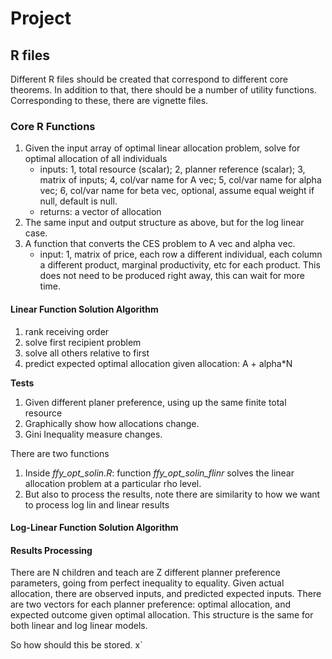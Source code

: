 # Project

## R files

Different R files should be created that correspond to different core theorems. In addition to that, there should be a number of utility functions. Corresponding to these, there are vignette files.

### Core R Functions

1. Given the input array of optimal linear allocation problem, solve for optimal allocation of all individuals
    - inputs: 1, total resource (scalar); 2, planner reference (scalar); 3, matrix of inputs; 4, col/var name for A vec; 5, col/var name for alpha vec; 6, col/var name for beta vec, optional, assume equal weight if null, default is null.
    - returns: a vector of allocation
2. The same input and output structure as above, but for the log linear case.
3. A function that converts the CES problem to A vec and alpha vec.
    - input: 1, matrix of price, each row a different individual, each column a different product, marginal productivity, etc for each product. This does not need to be produced right away, this can wait for more time.

#### Linear Function Solution Algorithm

1. rank receiving order
2. solve first recipient problem
3. solve all others relative to first
4. predict expected optimal allocation given allocation: A + alpha*N

**Tests**

1. Given different planer preference, using up the same finite total resource
2. Graphically show how allocations change.
3. Gini Inequality measure changes.

There are two functions

1. Inside *ffy_opt_solin.R*: function *ffy_opt_solin_flinr* solves the linear allocation problem at a particular rho level.
2. But also to process the results, note there are similarity to how we want to process log lin and linear results  

#### Log-Linear Function Solution Algorithm

#### Results Processing

There are N children and teach are Z different planner preference parameters, going from perfect inequality to equality. Given actual allocation, there are observed inputs, and predicted expected inputs. There are two vectors for each planner preference: optimal allocation, and expected outcome given optimal allocation. This structure is the same for both linear and log linear models.

So how should this be stored. x`
